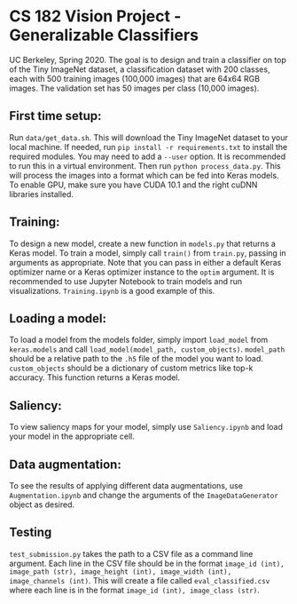 # CS 182 Vision Project - Generalizable Classifiers

UC Berkeley, Spring 2020. The goal is to design and train a classifier on top of the Tiny ImageNet dataset, a classification dataset with 200 classes, each with 500 training images (100,000 images) that are 64x64 RGB images. The validation set has 50 images per class (10,000 images).

## First time setup:

Run `data/get_data.sh`. This will download the Tiny ImageNet dataset to your local machine. If needed, run ```pip install -r requirements.txt``` to install the required modules. You may need to add a `--user` option. It is recommended to run this in a virtual environment. Then run `python process_data.py`. This will process the images into a format which can be fed into Keras models. To enable GPU, make sure you have CUDA 10.1 and the right cuDNN libraries installed.

## Training:

To design a new model, create a new function in `models.py` that returns a Keras model. To train a model, simply call `train()` from `train.py`, passing in arguments as appropriate. Note that you can pass in either a default Keras optimizer name or a Keras optimizer instance to the `optim` argument. It is recommended to use Jupyter Notebook to train models and run visualizations. `Training.ipynb` is a good example of this.

## Loading a model:

To load a model from the models folder, simply import `load_model` from `keras.models` and call `load_model(model_path, custom_objects)`. `model_path` should be a relative path to the `.h5` file of the model you want to load. `custom_objects` should be a dictionary of custom metrics like top-k accuracy. This function returns a Keras model.

## Saliency:

To view saliency maps for your model, simply use `Saliency.ipynb` and load your model in the appropriate cell.

## Data augmentation:

To see the results of applying different data augmentations, use `Augmentation.ipynb` and change the arguments of the `ImageDataGenerator` object as desired.

## Testing

`test_submission.py` takes the path to a CSV file as a command line argument. Each line in the CSV file should be in the format `image_id (int), image_path (str), image_height (int), image_width (int), image_channels (int)`. This will create a file called `eval_classified.csv` where each line is in the format `image_id (int), image_class (str)`.
